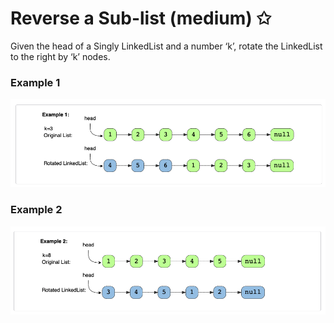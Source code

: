 # Reverse a Sub-list (medium) ✩

Given the head of a Singly LinkedList and a number ‘k’, rotate the LinkedList to the right by ‘k’ nodes.

### Example 1

![Reverse a LinkedList explanation](./../../../assets/rotate_linkedlist_eg1.png)


### Example 2

![Reverse a LinkedList explanation](./../../../assets/rotate_linkedlist_eg2.png)
